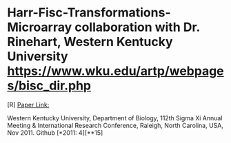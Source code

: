 # Harr-Fisc-Transformations-Microarray collaboration with Dr. Rinehart, Western Kentucky University  https://www.wku.edu/artp/webpages/bisc_dir.php
[R]
[Paper Link:](https://bmcbioinformatics.biomedcentral.com/articles/10.1186/1471-2105-12-S7-A19)

Western Kentucky University, Department of Biology, 112th Sigma Xi Annual Meeting & International Research Conference, Raleigh, North Carolina, USA, Nov 2011. Github  [*2011: 4][**15]
